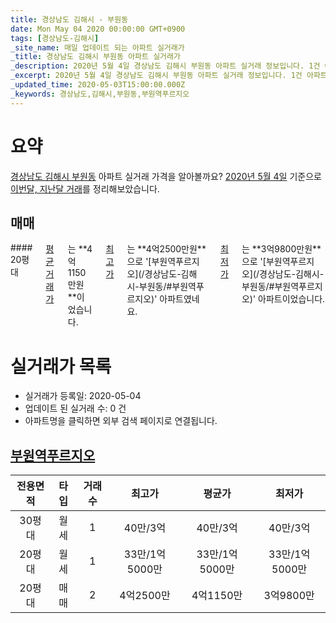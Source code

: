 ```yaml
---
title: 경상남도 김해시 - 부원동
date: Mon May 04 2020 00:00:00 GMT+0900
tags: [경상남도-김해시]
_site_name: 매일 업데이트 되는 아파트 실거래가
_title: 경상남도 김해시 부원동 아파트 실거래가
_description: 2020년 5월 4일 경상남도 김해시 부원동 아파트 실거래 정보입니다. 1건 아파트 정보가 있습니다.
_excerpt: 2020년 5월 4일 경상남도 김해시 부원동 아파트 실거래 정보입니다. 1건 아파트 정보가 있습니다.
_updated_time: 2020-05-03T15:00:00.000Z
_keywords: 경상남도,김해시,부원동,부원역푸르지오
---
```





# 요약
<ins>경상남도 김해시 부원동</ins> 아파트 실거래 가격을 알아볼까요? <ins>2020년 5월 4일</ins> 기준으로 <ins>이번달, 지난달 거래</ins>를 정리해보았습니다.

## 매매
<div class="container">
<div class="twelve columns" markdown="1">
#### 20평대
<ins>평균 거래가</ins>는 **4억1150만원**이었습니다. <ins>최고가</ins>는 **4억2500만원**으로 '[부원역푸르지오](/경상남도-김해시-부원동/#부원역푸르지오)' 아파트였네요. <ins>최저가</ins>는 **3억9800만원**으로 '[부원역푸르지오](/경상남도-김해시-부원동/#부원역푸르지오)' 아파트이었습니다.
</div>
</div>



# 실거래가 목록
- 실거래가 등록일: 2020-05-04
- 업데이트 된 실거래 수: 0 건
- 아파트명을 클릭하면 외부 검색 페이지로 연결됩니다.

## [부원역푸르지오](#부원역푸르지오)

|전용면적|타입|거래수|최고가|평균가|최저가|
|:---:|:---:|:---:|:---:|:---:|:---:|
|30평대|<span class="deal-type-3">월세</span>|1|40만/3억|40만/3억|40만/3억|
|20평대|<span class="deal-type-3">월세</span>|1|33만/1억5000만|33만/1억5000만|33만/1억5000만|
|20평대|<span class="deal-type-1">매매</span>|2|4억2500만|4억1150만|3억9800만|

<br/>



